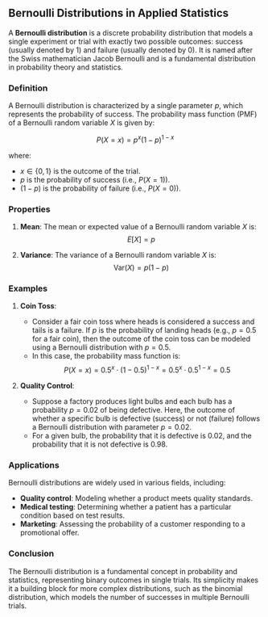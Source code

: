 ## Bernoulli Distributions in Applied Statistics

A **Bernoulli distribution** is a discrete probability distribution that models a single experiment or trial with exactly two possible outcomes: success (usually denoted by 1) and failure (usually denoted by 0). It is named after the Swiss mathematician Jacob Bernoulli and is a fundamental distribution in probability theory and statistics.

### Definition

A Bernoulli distribution is characterized by a single parameter $p$, which represents the probability of success. The probability mass function (PMF) of a Bernoulli random variable $X$ is given by:

$$
P(X = x) = p^x (1 - p)^{1 - x}
$$

where:
- $x \in \{0, 1\}$ is the outcome of the trial.
- $p$ is the probability of success (i.e., $P(X = 1)$).
- $(1 - p)$ is the probability of failure (i.e., $P(X = 0)$).

### Properties

1. **Mean**: The mean or expected value of a Bernoulli random variable $X$ is:
   $$
   E[X] = p
   $$

2. **Variance**: The variance of a Bernoulli random variable $X$ is:
   $$
   \text{Var}(X) = p(1 - p)
   $$

### Examples

1. **Coin Toss**:
   - Consider a fair coin toss where heads is considered a success and tails is a failure. If $p$ is the probability of landing heads (e.g., $p = 0.5$ for a fair coin), then the outcome of the coin toss can be modeled using a Bernoulli distribution with $p = 0.5$.
   - In this case, the probability mass function is:
     $$
     P(X = x) = 0.5^x \cdot (1 - 0.5)^{1 - x} = 0.5^x \cdot 0.5^{1 - x} = 0.5
     $$

2. **Quality Control**:
   - Suppose a factory produces light bulbs and each bulb has a probability $p = 0.02$ of being defective. Here, the outcome of whether a specific bulb is defective (success) or not (failure) follows a Bernoulli distribution with parameter $p = 0.02$.
   - For a given bulb, the probability that it is defective is $0.02$, and the probability that it is not defective is $0.98$. 

### Applications

Bernoulli distributions are widely used in various fields, including:
- **Quality control**: Modeling whether a product meets quality standards.
- **Medical testing**: Determining whether a patient has a particular condition based on test results.
- **Marketing**: Assessing the probability of a customer responding to a promotional offer.

### Conclusion

The Bernoulli distribution is a fundamental concept in probability and statistics, representing binary outcomes in single trials. Its simplicity makes it a building block for more complex distributions, such as the binomial distribution, which models the number of successes in multiple Bernoulli trials.


